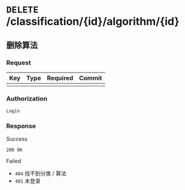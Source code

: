 # `DELETE` /classification/{id}/algorithm/{id}

## 删除算法

### Request

| Key | Type | Required | Commit |
| --- | --- | --- | --- |
| | | | |

### Authorization

`Login`

### Response

Success

`200 OK`

Failed

- `404` 找不到分类 / 算法
- `401` 未登录
